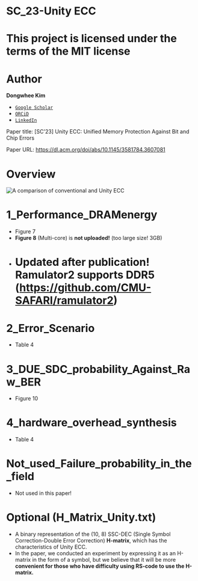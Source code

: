# SC_23-Unity ECC

# This project is licensed under the terms of the MIT license

# Author

**Dongwhee Kim**
- [```Google Scholar```](https://scholar.google.com/citations?user=8xzqA8YAAAAJ&hl=ko&oi=ao)
- [```ORCiD```](https://orcid.org/0009-0007-1673-1931?fbclid=PAAabkpwNHesKweJ6F2eGZDnFa2sch2211hf6ZY825YKuli5V7lcN7VIfT0CA)
- [```LinkedIn```](https://www.linkedin.com/in/dongwhee-kim-5753a8290)

Paper title: [SC'23] Unity ECC: Unified Memory Protection Against Bit and Chip Errors

Paper URL: https://dl.acm.org/doi/abs/10.1145/3581784.3607081

# Overview
![A comparison of conventional and Unity ECC](https://github.com/xyz123479/SC_23_Unity-ECC/blob/main/Unity%20ECC.png)

# 1_Performance_DRAMenergy
- Figure 7
- **Figure 8** (Multi-core) is **not uploaded!** (too large size! 3GB)
- # **Updated after publication! Ramulator2 supports DDR5 (https://github.com/CMU-SAFARI/ramulator2)**

# 2_Error_Scenario
- Table 4

# 3_DUE_SDC_probability_Against_Raw_BER
- Figure 10

# 4_hardware_overhead_synthesis
- Table 4

# Not_used_Failure_probability_in_the_field
- Not used in this paper! 

# Optional (H_Matrix_Unity.txt)
- A binary representation of the (10, 8) SSC-DEC (Single Symbol Correction-Double Error Correction) **H-matrix**, which has the characteristics of Unity ECC.
- In the paper, we conducted an experiment by expressing it as an H-matrix in the form of a symbol, but we believe that it will be more **convenient for those who have difficulty using RS-code to use the H-matrix.**
